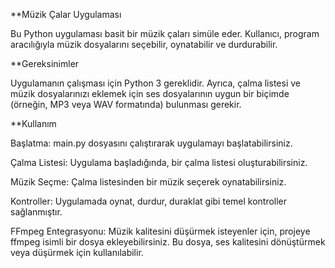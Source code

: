 **Müzik Çalar Uygulaması

Bu Python uygulaması basit bir müzik çaları simüle eder. Kullanıcı, program aracılığıyla müzik dosyalarını seçebilir, oynatabilir ve durdurabilir.

**Gereksinimler

Uygulamanın çalışması için Python 3 gereklidir. Ayrıca, çalma listesi ve müzik dosyalarınızı eklemek için ses dosyalarının uygun bir biçimde (örneğin, MP3 veya WAV formatında) bulunması gerekir.

**Kullanım

Başlatma: main.py dosyasını çalıştırarak uygulamayı başlatabilirsiniz.

Çalma Listesi: Uygulama başladığında, bir çalma listesi oluşturabilirsiniz.

Müzik Seçme: Çalma listesinden bir müzik seçerek oynatabilirsiniz.

Kontroller: Uygulamada oynat, durdur, duraklat gibi temel kontroller sağlanmıştır.

FFmpeg Entegrasyonu: Müzik kalitesini düşürmek isteyenler için, projeye ffmpeg isimli bir dosya ekleyebilirsiniz. Bu dosya, ses kalitesini dönüştürmek veya düşürmek için kullanılabilir.
